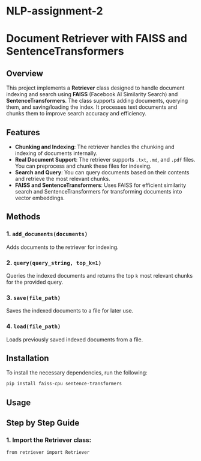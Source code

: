 # NLP-assignment-2

# Document Retriever with FAISS and SentenceTransformers

## Overview

This project implements a **Retriever** class designed to handle document indexing and search using **FAISS** (Facebook AI Similarity Search) and **SentenceTransformers**. The class supports adding documents, querying them, and saving/loading the index. It processes text documents and chunks them to improve search accuracy and efficiency.

## Features
- **Chunking and Indexing**: The retriever handles the chunking and indexing of documents internally.
- **Real Document Support**: The retriever supports `.txt`, `.md`, and `.pdf` files. You can preprocess and chunk these files for indexing.
- **Search and Query**: You can query documents based on their contents and retrieve the most relevant chunks.
- **FAISS and SentenceTransformers**: Uses FAISS for efficient similarity search and SentenceTransformers for transforming documents into vector embeddings.

## Methods

### 1. `add_documents(documents)`
Adds documents to the retriever for indexing.

### 2. `query(query_string, top_k=1)`
Queries the indexed documents and returns the top `k` most relevant chunks for the provided query.

### 3. `save(file_path)`
Saves the indexed documents to a file for later use.

### 4. `load(file_path)`
Loads previously saved indexed documents from a file.

## Installation

To install the necessary dependencies, run the following:

```bash
pip install faiss-cpu sentence-transformers

```

## Usage

## Step by Step Guide

### 1. Import the Retriever class:


```{python}
from retriever import Retriever
```
